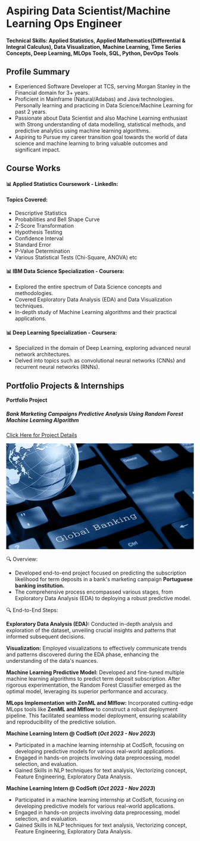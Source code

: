 # Aspiring Data Scientist/Machine Learning Ops Engineer

#### Technical Skills: Applied Statistics, Applied Mathematics(Differential & Integral Calculus), Data Visualization, Machine Learning, Time Series Concepts, Deep Learning, MLOps Tools, SQL, Python, DevOps Tools

## Profile Summary							       		
- Experienced Software Developer at TCS, serving Morgan Stanley in the Financial domain for 3+ years.
- Proficient in Mainframe (Natural/Adabas) and Java technologies. Personally learning and practicing in Data Science/Machine Learning for past 2 years.
- Passionate about Data Scientist and also Machine Learning enthusiast with Strong understanding of data modelling,
  statistical methods, and predictive analytics using machine learning algorithms.
- Aspiring to Pursue my career transition goal towards the world of data science and machine learning to bring valuable outcomes and significant impact.

## Course Works
#### 📊 Applied Statistics Coursework - LinkedIn:
#### Topics Covered:
- Descriptive Statistics
- Probabilities and Bell Shape Curve
- Z-Score Transformation
- Hypothesis Testing
- Confidence Interval
- Standard Error
- P-Value Determination
- Various Statistical Tests (Chi-Square, ANOVA) etc

#### 📊 IBM Data Science Specialization - Coursera:
- Explored the entire spectrum of Data Science concepts and methodologies.
- Covered Exploratory Data Analysis (EDA) and Data Visualization techniques.
- In-depth study of Machine Learning algorithms and their practical applications.

#### 📊 Deep Learning Specialization - Coursera:
- Specialized in the domain of Deep Learning, exploring advanced neural network architectures.
- Delved into topics such as convolutional neural networks (CNNs) and recurrent neural networks (RNNs).

## Portfolio Projects & Internships
**Portfolio Project**
##### Bank Marketing Campaigns Predictive Analysis Using Random Forest Machine Learning Algorithm
[Click Here for Project Details](https://github.com/Sivaraj-Sankar/Portfolio_Classification)

![Bank Marketing Campaigns](/assets/img/Global-banking.jpg)

🔍 Overview:
* Developed end-to-end project focused on predicting the subscription likelihood for term deposits in a bank's marketing campaign **Portuguese banking institution.**
* The comprehensive process encompassed various stages, from Exploratory Data Analysis (EDA) to deploying a robust predictive model.

🔍 End-to-End Steps:

**Exploratory Data Analysis (EDA):** Conducted in-depth analysis and exploration of the dataset, unveiling crucial insights and patterns that informed subsequent decisions.

**Visualization:** Employed visualizations to effectively communicate trends and patterns discovered during the EDA phase, enhancing the understanding of the data's nuances.

**Machine Learning Predictive Model:** Developed and fine-tuned multiple machine learning algorithms to predict term deposit subscription. After rigorous experimentation, the Random Forest Classifier emerged as the optimal model, leveraging its superior performance and accuracy.

**MLops Implementation with ZenML and Mlflow:** Incorporated cutting-edge MLops tools like **ZenML and Mlflow** to construct a robust deployment pipeline. This facilitated seamless model deployment, ensuring scalability and reproducibility of the predictive solution.
    
**Machine Learning Intern @ CodSoft (_Oct 2023 - Nov 2023_)**
-	Participated in a machine learning internship at CodSoft, focusing on developing predictive models for various real-world applications.
-	Engaged in hands-on projects involving data preprocessing, model selection, and evaluation.
-	Gained Skills in NLP techniques for text analysis, Vectorizing concept, Feature Engineering, Exploratory Data Analysis.

**Machine Learning Intern @ CodSoft (_Oct 2023 - Nov 2023_)**
-	Participated in a machine learning internship at CodSoft, focusing on developing predictive models for various real-world applications.
-	Engaged in hands-on projects involving data preprocessing, model selection, and evaluation.
-	Gained Skills in NLP techniques for text analysis, Vectorizing concept, Feature Engineering, Exploratory Data Analysis.






